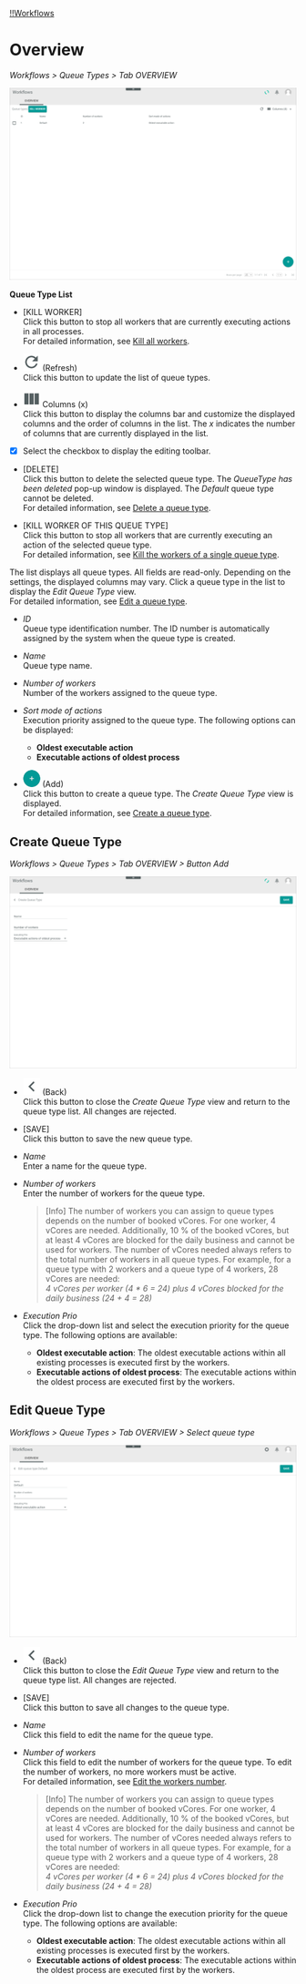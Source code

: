 [!!Workflows](ActindoWorkFlow)

# Overview
*Workflows > Queue Types > Tab OVERVIEW*

![Queue types](/Assets/Screenshots/ActindoWorkFlow/QueueTypes/Overview.png "[Queue types]")

**Queue Type List**

- [KILL WORKER]   
  Click this button to stop all workers that are currently executing actions in all processes.   
  For detailed information, see [Kill all workers](/ActindoWorkFlow/Integration/01_ConfigureQueueTypes.md#kill-all-workers).

- ![Refresh](/Assets/Icons/Refresh01.png "[Refresh]") (Refresh)   
  Click this button to update the list of queue types.

- ![Columns](/Assets/Icons/Columns.png "[Columns]") Columns (x)   
  Click this button to display the columns bar and customize the displayed columns and the order of columns in the list. The *x* indicates the number of columns that are currently displayed in the list.

- [x]     
  Select the checkbox to display the editing toolbar.

- [DELETE]   
  Click this button to delete the selected queue type. The *QueueType has been deleted* pop-up window is displayed. The *Default* queue type cannot be deleted.  
  For detailed information, see [Delete a queue type](/ActindoWorkFlow/Integration/01_ConfigureQueueTypes.md#delete-a-queue-type).

- [KILL WORKER OF THIS QUEUE TYPE]   
  Click this button to stop all workers that are currently executing an action of the selected queue type.   
  For detailed information, see [Kill the workers of a single queue type](/ActindoWorkFlow/Integration/01_ConfigureQueueTypes.md#kill-the-workers-of-a-single-queue-type).

The list displays all queue types. All fields are read-only. Depending on the settings, the displayed columns may vary. Click a queue type in the list to display the *Edit Queue Type* view.   
For detailed information, see [Edit a queue type](/ActindoWorkFlow/Integration/01_ConfigureQueueTypes.md#edit-a-queue-type).


- *ID*   
  Queue type identification number. The ID number is automatically assigned by the system when the queue type is created.

- *Name*   
  Queue type name.  

- *Number of workers*   
  Number of the workers assigned to the queue type.

- *Sort mode of actions*   
  Execution priority assigned to the queue type. The following options can be displayed:   
  - **Oldest executable action**
  - **Executable actions of oldest process**


- ![Add](/Assets/Icons/Plus01.png "[Add]") (Add)   
  Click this button to create a queue type. The *Create Queue Type* view is displayed.   
  For detailed information, see [Create a queue type](/ActindoWorkFlow/Integration/01_ConfigureQueueTypes.md#create-a-queue-type).



## Create Queue Type

*Workflows > Queue Types > Tab OVERVIEW > Button Add*

![Create queue type](/Assets/Screenshots/ActindoWorkFlow/QueueTypes/CreateQueueType.png "[Create queue types]")

- ![Back](/Assets/Icons/Back02.png "[Back]") (Back)   
  Click this button to close the *Create Queue Type* view and return to the queue type list. All changes are rejected.

- [SAVE]   
  Click this button to save the new queue type.

- *Name*   
  Enter a name for the queue type.  

- *Number of workers*   
  Enter the number of workers for the queue type.

  > [Info] The number of workers you can assign to queue types depends on the number of booked vCores. For one worker, 4 vCores are needed. Additionally, 10 % of the booked vCores, but at least 4 vCores are blocked for the daily business and cannot be used for workers. The number of vCores needed always refers to the total number of workers in all queue types. For example, for a queue type with 2 workers and a queue type of 4 workers, 28 vCores are needed:    
  *4 vCores per worker (4 * 6 = 24) plus 4 vCores blocked for the daily business (24 + 4 = 28)*

- *Execution Prio*   
  Click the drop-down list and select the execution priority for the queue type. The following options are available:
  - **Oldest executable action**: The oldest executable actions within all existing processes is executed first by the workers.
  - **Executable actions of oldest process**: The executable actions within the oldest process are executed first by the workers.



## Edit Queue Type

*Workflows > Queue Types > Tab OVERVIEW > Select queue type*

![Edit queue type](/Assets/Screenshots/ActindoWorkFlow/QueueTypes/EditQueueType.png "[Edit queue types]")


- ![Back](/Assets/Icons/Back02.png "[Back]") (Back)   
  Click this button to close the *Edit Queue Type* view and return to the queue type list. All changes are rejected.

- [SAVE]   
  Click this button to save all changes to the queue type.

- *Name*   
  Click this field to edit the name for the queue type.  

- *Number of workers*   
  Click this field to edit the number of workers for the queue type. To edit the number of workers, no more workers must be active.   
  For detailed information, see [Edit the workers number](/ActindoWorkFlow/Integration/01_ConfigureQueueTypes.md#edit-the-workers-number).

  > [Info] The number of workers you can assign to queue types depends on the number of booked vCores. For one worker, 4 vCores are needed. Additionally, 10 % of the booked vCores, but at least 4 vCores are blocked for the daily business and cannot be used for workers. The number of vCores needed always refers to the total number of workers in all queue types. For example, for a queue type with 2 workers and a queue type of 4 workers, 28 vCores are needed:   
  *4 vCores per worker (4 * 6 = 24) plus 4 vCores blocked for the daily business (24 + 4 = 28)*

- *Execution Prio*   
  Click the drop-down list to change the execution priority for the queue type. The following options are available:
  - **Oldest executable action**: The oldest executable actions within all existing processes is executed first by the workers.
  - **Executable actions of oldest process**: The executable actions within the oldest process are executed first by the workers.
